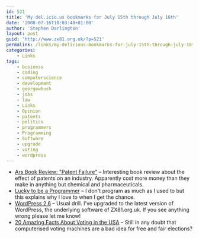 ```yaml
---
id: 521
title: 'My del.icio.us bookmarks for July 15th through July 16th'
date: '2008-07-16T10:03:48+01:00'
author: 'Stephen Darlington'
layout: post
guid: 'http://www.zx81.org.uk/?p=521'
permalink: /links/my-delicious-bookmarks-for-july-15th-through-july-16th.html
categories:
    - Links
tags:
    - business
    - coding
    - computerscience
    - development
    - georgewbush
    - jobs
    - law
    - Links
    - Opinion
    - patents
    - politics
    - programmers
    - Programming
    - Software
    - upgrade
    - voting
    - wordpress
---
```


- [Ars Book Review: "Patent Failure"](http://arstechnica.com/articles/culture/book-review-7-08.ars) – Interesting book review about the effect of patents on an industry. Apparently cost more money than they make in anything but chemical and pharmaceuticals.
- [Lucky to be a Programmer](http://duartes.org/gustavo/blog/post/lucky-to-be-a-programmer) – I don't program as much as I used to but this explains why I love to when I get the chance.
- [WordPress 2.6](http://wordpress.org/development/2008/07/wordpress-26-tyner/) – Usual drill. I've upgraded to the latest version of WordPress, the underlying software of ZX81.org.uk. If you see anything wrong please let me know!
- [20 Amazing Facts About Voting in the USA](http://nightweed.com/printableusavotefacts.html) – Still in any doubt that computerised voting machines are a bad idea for free and fair elections?